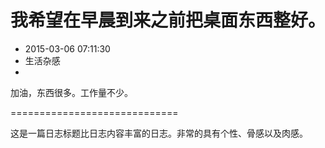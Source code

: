 # 我希望在早晨到来之前把桌面东西整好。
- 2015-03-06 07:11:30
- 生活杂感
- 

<!--markdown-->加油，东西很多。工作量不少。

 

=============================

这是一篇日志标题比日志内容丰富的日志。非常的具有个性、骨感以及肉感。